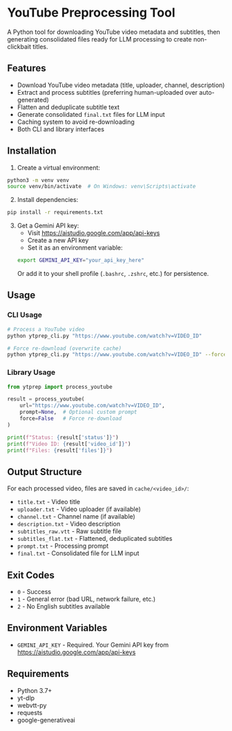 # YouTube Preprocessing Tool

A Python tool for downloading YouTube video metadata and subtitles, then generating consolidated files ready for LLM processing to create non-clickbait titles.

## Features

- Download YouTube video metadata (title, uploader, channel, description)
- Extract and process subtitles (preferring human-uploaded over auto-generated)
- Flatten and deduplicate subtitle text
- Generate consolidated `final.txt` files for LLM input
- Caching system to avoid re-downloading
- Both CLI and library interfaces

## Installation

1. Create a virtual environment:
```bash
python3 -m venv venv
source venv/bin/activate  # On Windows: venv\Scripts\activate
```

2. Install dependencies:
```bash
pip install -r requirements.txt
```

3. Get a Gemini API key:
   - Visit https://aistudio.google.com/app/api-keys
   - Create a new API key
   - Set it as an environment variable:
   ```bash
   export GEMINI_API_KEY="your_api_key_here"
   ```
   Or add it to your shell profile (`.bashrc`, `.zshrc`, etc.) for persistence.

## Usage

### CLI Usage

```bash
# Process a YouTube video
python ytprep_cli.py "https://www.youtube.com/watch?v=VIDEO_ID"

# Force re-download (overwrite cache)
python ytprep_cli.py "https://www.youtube.com/watch?v=VIDEO_ID" --force
```

### Library Usage

```python
from ytprep import process_youtube

result = process_youtube(
    url="https://www.youtube.com/watch?v=VIDEO_ID",
    prompt=None,  # Optional custom prompt
    force=False   # Force re-download
)

print(f"Status: {result['status']}")
print(f"Video ID: {result['video_id']}")
print(f"Files: {result['files']}")
```

## Output Structure

For each processed video, files are saved in `cache/<video_id>/`:

- `title.txt` - Video title
- `uploader.txt` - Video uploader (if available)
- `channel.txt` - Channel name (if available)  
- `description.txt` - Video description
- `subtitles_raw.vtt` - Raw subtitle file
- `subtitles_flat.txt` - Flattened, deduplicated subtitles
- `prompt.txt` - Processing prompt
- `final.txt` - Consolidated file for LLM input

## Exit Codes

- `0` - Success
- `1` - General error (bad URL, network failure, etc.)
- `2` - No English subtitles available

## Environment Variables

- `GEMINI_API_KEY` - Required. Your Gemini API key from https://aistudio.google.com/app/api-keys

## Requirements

- Python 3.7+
- yt-dlp
- webvtt-py
- requests
- google-generativeai
